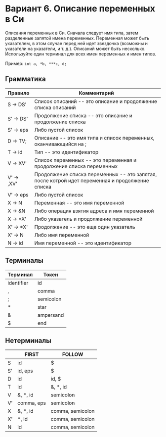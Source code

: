 # Вариант 6. Описание переменных в Си

Описания переменных в Си. Сначала следует имя типа, затем разделенные запятой имена переменных.
Переменная может быть указателем, в этом случае перед ней идет звездочка
(возможны и указатели на указатели, и т. д.). Описаний может быть несколько.
Используйте один терминал для всех имен переменных и имен типов.

Пример: `int a, *b, ***c, d;`

## Грамматика

Правило|Комментарий
---|---
S -> DS'|Список описаний -- это описание и продолжение списка описаний
S' -> DS'|Продолжение списка -- это описание и продолжение списка
S' -> eps|Либо пустой список
D -> TV;|Описание -- это имя типа и список переменных, оканчивающийся на ;
T -> id|Тип -- это идентификатор
V -> XV'|Список переменных -- это переменная и продолжение списка переменных
V' -> ,XV'|Продолжение списка переменных -- это запятая, после котрой идет переменная и продолжение списка
V' -> eps|Либо пустой список
X -> N|Переменная -- это имя переменной
X -> &N|Либо операция взятия адреса и имя переменной
X -> *X'|Либо указатель и продолжение переменной
X' -> *X'|Продолжение -- это еще один указатель
X' -> N|Либо имя переменной
N -> id|Имя переменной -- это идентификатор

## Терминалы 

Терминал|Токен
---|---|
identifier|id|
,|comma
;|semicolon
*|star
&|ampersand
$|end

## Нетерминалы

|   |FIRST|FOLLOW|
|---|---|---|
|S|id|$|
|S'|id, eps|$|
|D|id|id, $|
|T|id|&, *, id|
|V|&, *, id|semicolon|
|V'|comma, eps|semicolon|
|X|&, *, id|comma, semicolon|
|X'|*, id|comma, semicolon|
|N|id|comma, semicolon|
